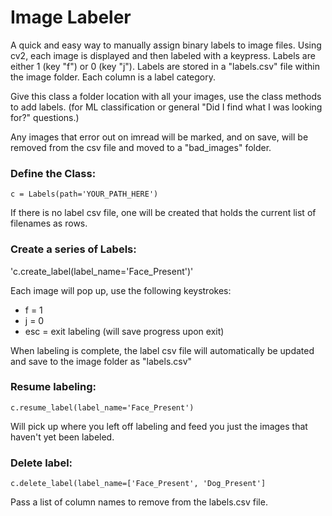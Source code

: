 # Image Labeler

A quick and easy way to manually assign binary labels to image files. Using cv2, each image is displayed and then labeled with a keypress. Labels are either 1 (key "f") or 0 (key "j"). Labels are stored in a "labels.csv" file within the image folder. Each column is a label category. 

Give this class a folder location with all your images, use the class methods to add labels.  (for ML classification or general "Did I find what I was looking for?" questions.)

Any images that error out on imread will be marked, and on save, will be removed from the csv file and moved to a "bad_images" folder.

### Define the Class:

`c = Labels(path='YOUR_PATH_HERE')`

If there is no label csv file, one will be created that holds the current list of filenames as rows.

### Create a series of Labels:

'c.create_label(label_name='Face_Present')'

Each image will pop up, use the following keystrokes:
* f = 1
* j = 0
* esc = exit labeling (will save progress upon exit)

When labeling is complete, the label csv file will automatically be updated and save to the image folder as "labels.csv"

### Resume labeling:

`c.resume_label(label_name='Face_Present')`

Will pick up where you left off labeling and feed you just the images that haven't yet been labeled.

### Delete label:

`c.delete_label(label_name=['Face_Present', 'Dog_Present']`

Pass a list of column names to remove from the labels.csv file.
